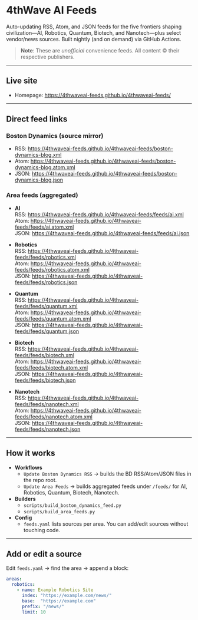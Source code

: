 # 4thWave AI Feeds

Auto-updating RSS, Atom, and JSON feeds for the five frontiers shaping civilization—AI, Robotics, Quantum, Biotech, and Nanotech—plus select vendor/news sources. Built nightly (and on demand) via GitHub Actions.

> **Note**: These are *unofficial* convenience feeds. All content © their respective publishers.

---

## Live site

- Homepage: https://4thwaveai-feeds.github.io/4thwaveai-feeds/

---

## Direct feed links

### Boston Dynamics (source mirror)
- RSS:  https://4thwaveai-feeds.github.io/4thwaveai-feeds/boston-dynamics-blog.xml
- Atom: https://4thwaveai-feeds.github.io/4thwaveai-feeds/boston-dynamics-blog.atom.xml
- JSON: https://4thwaveai-feeds.github.io/4thwaveai-feeds/boston-dynamics-blog.json

### Area feeds (aggregated)
- **AI**  
  RSS:  https://4thwaveai-feeds.github.io/4thwaveai-feeds/feeds/ai.xml  
  Atom: https://4thwaveai-feeds.github.io/4thwaveai-feeds/feeds/ai.atom.xml  
  JSON: https://4thwaveai-feeds.github.io/4thwaveai-feeds/feeds/ai.json

- **Robotics**  
  RSS:  https://4thwaveai-feeds.github.io/4thwaveai-feeds/feeds/robotics.xml  
  Atom: https://4thwaveai-feeds.github.io/4thwaveai-feeds/feeds/robotics.atom.xml  
  JSON: https://4thwaveai-feeds.github.io/4thwaveai-feeds/feeds/robotics.json

- **Quantum**  
  RSS:  https://4thwaveai-feeds.github.io/4thwaveai-feeds/feeds/quantum.xml  
  Atom: https://4thwaveai-feeds.github.io/4thwaveai-feeds/feeds/quantum.atom.xml  
  JSON: https://4thwaveai-feeds.github.io/4thwaveai-feeds/feeds/quantum.json

- **Biotech**  
  RSS:  https://4thwaveai-feeds.github.io/4thwaveai-feeds/feeds/biotech.xml  
  Atom: https://4thwaveai-feeds.github.io/4thwaveai-feeds/feeds/biotech.atom.xml  
  JSON: https://4thwaveai-feeds.github.io/4thwaveai-feeds/feeds/biotech.json

- **Nanotech**  
  RSS:  https://4thwaveai-feeds.github.io/4thwaveai-feeds/feeds/nanotech.xml  
  Atom: https://4thwaveai-feeds.github.io/4thwaveai-feeds/feeds/nanotech.atom.xml  
  JSON: https://4thwaveai-feeds.github.io/4thwaveai-feeds/feeds/nanotech.json

---

## How it works

- **Workflows**
  - `Update Boston Dynamics RSS` → builds the BD RSS/Atom/JSON files in the repo root.
  - `Update Area Feeds` → builds aggregated feeds under `/feeds/` for AI, Robotics, Quantum, Biotech, Nanotech.
- **Builders**
  - `scripts/build_boston_dynamics_feed.py`
  - `scripts/build_area_feeds.py`
- **Config**
  - `feeds.yaml` lists sources per area. You can add/edit sources without touching code.

---

## Add or edit a source

Edit `feeds.yaml` → find the area → append a block:

```yaml
areas:
  robotics:
    - name: Example Robotics Site
      index: "https://example.com/news/"
      base:  "https://example.com"
      prefix: "/news/"
      limit: 10
